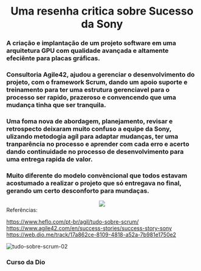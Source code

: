 <div align="center">
 <h1>Uma resenha critica sobre Sucesso da Sony</h1>
</div>

### A criação e implantação de um projeto software em uma arquitetura GPU com qualidade avançada e altamente efeciênte para placas gráficas.
### Consultoria Agile42, ajudou a gerenciar o desenvolvimento do projeto, com o framework Scrum, dando um apoio suporte e treinamento para ter uma estrutura gerenciavel para o processo ser rapido, prazeroso e convencendo que uma mudança tinha que ser tranquila.

### Uma foma nova de abordagem, planejamento, revisar e retrospecto deixaram muito confuso a equipe da Sony, ulizando metodogia agíl para adaptar mudanças, ter uma tranparência no processo e aprender com cada erro e acerto dando continuidade no processo de desenvolvimento para uma entrega rapida de valor.
### Muito diferente do modelo convèncional que todos estavam acostumado a realizar o projeto que só entregava no final, gerando um certo desconforto para mundaças.


<div align="center">
   <img src="https://user-images.githubusercontent.com/57921033/221868881-99fd9814-3686-440c-9590-77d8c77cd236.jpg" />
</div>
Referências: 

https://www.heflo.com/pt-br/agil/tudo-sobre-scrum/
https://www.agile42.com/en/success-stories/success-story-sony
https://web.dio.me/track/17a862ce-8109-4818-a52a-7b981e1750e2



 
![tudo-sobre-scrum-02](https://user-images.githubusercontent.com/57921033/221868881-99fd9814-3686-440c-9590-77d8c77cd236.jpg)
<h3>Curso da Dio</h3
